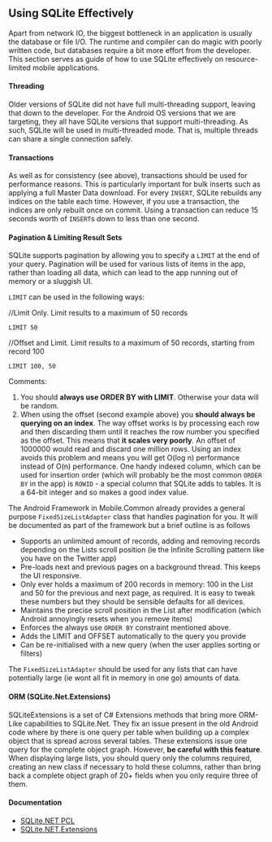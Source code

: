 ## Using SQLite Effectively

Apart from network IO, the biggest bottleneck in an application is usually the database or file I/O. The runtime and compiler can do magic with poorly written code, but databases require a bit more effort from the developer. This section serves as guide of how to use SQLite effectively on resource-limited mobile applications. 

#### Threading
Older versions of SQLite did not have full multi-threading support, leaving that down to the developer. For the Android OS versions that we are targeting, they all have SQLite versions that support multi-threading. As such, SQLite will be used in multi-threaded mode. That is, multiple threads can share a single connection safely.

#### Transactions
As well as for consistency (see above), transactions should be used for performance reasons. This is particularly important for bulk inserts such as applying a full Master Data download. For every `INSERT`, SQLite rebuilds any indices on the table each time. However, if you use a transaction, the indices are only rebuilt once on commit. Using a transaction can reduce 15 seconds worth of `INSERT`s down to less than one second.

#### Pagination & Limiting Result Sets
SQLite supports pagination by allowing you to specify a `LIMIT` at the end of your query. Pagination will be used for various lists of items in the app, rather than loading all data, which can lead to the app running out of memory or a sluggish UI. 

`LIMIT` can be used in the following ways:

//Limit Only. Limit results to a maximum of 50 records

`LIMIT 50`

//Offset and Limit. Limit results to a maximum of 50 records, starting from record 100

`LIMIT 100, 50`

Comments:

1. You should **always use ORDER BY with LIMIT**. Otherwise your data will be random. 
2. When using the offset (second example above) you **should always be querying on an index**. The way offset works is by processing each row and then discarding them until it reaches the row number you specified as the offset. This means that **it scales very poorly**. An offset of 1000000 would read and discard one million rows. Using an index avoids this problem and means you will get O(log n) performance instead of O(n) performance. One handy indexed column, which can be used for insertion order (which will probably be the most common `ORDER BY` in the app) is `ROWID` - a special column that SQLite adds to tables. It is a 64-bit integer and so makes a good index value.  

The Android Framework in Mobile.Common already provides a general purpose `FixedSizeListAdapter` class that handles pagination for you. It will be documented as part of the framework but a brief outline is as follows

- Supports an unlimited amount of records, adding and removing records depending on the Lists scroll position (ie the Infinite Scrolling pattern like you have on the Twitter app)
- Pre-loads next and previous pages on a background thread. This keeps the UI responsive.
- Only ever holds a maximum of 200 records in memory: 100 in the List and 50 for the previous and next page, as required. It is easy to tweak these numbers but they should be sensible defaults for all devices. 
- Maintains the precise scroll position in the List after modification (which Android annoyingly resets when you remove items)
- Enforces the always use `ORDER BY` constraint mentioned above. 
- Adds the LIMIT and OFFSET automatically to the query you provide
- Can be re-initialised with a new query (when the user applies sorting or filters)

The `FixedSizeListAdapter` should be used for any lists that can have potentially large (ie wont all fit in memory in one go) amounts of data. 

#### ORM (SQLite.Net.Extensions)

SQLiteExtensions is a set of C# Extensions methods that bring more ORM-Like capabilities to SQLite.Net. They fix an issue present in the old Android code where by there is one query per table when building up a complex object that is spread across several tables. These extensions issue one query for the complete object graph. However, **be careful with this feature**. When displaying large lists, you should query only the columns required, creating an new class if necessary to hold these columns, rather than bring back a complete object graph of 20+ fields when you only require three of them. 

#### Documentation

- [SQLite.NET PCL](https://github.com/oysteinkrog/SQLite.Net-PCL)
- [SQLite.NET.Extensions](https://bitbucket.org/twincoders/sqlite-net-extensions)
